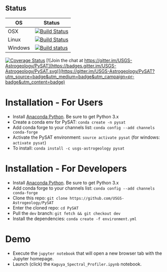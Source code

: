 
## Status

| OS    | Status |
|-------|--------|
| OSX   | [![Build Status](https://travis-ci.org/USGS-Astrogeology/PySAT.svg?branch=dev)](https://travis-ci.org/USGS-Astrogeology/CSM-CyCSM) |
|Linux  | [![Build Status](https://travis-ci.org/USGS-Astrogeology/PySAT.svg?branch=dev)](https://travis-ci.org/USGS-Astrogeology/CSM-CyCSM) |
|Windows| [![Build status](https://ci.appveyor.com/api/projects/status/orfb1txhicspo7ap/branch/dev?svg=true)](https://ci.appveyor.com/project/jlaura/pysat/branch/dev)|


[![Coverage Status](https://coveralls.io/repos/github/USGS-Astrogeology/PySAT/badge.svg?branch=dev)](https://coveralls.io/github/USGS-Astrogeology/PySAT?branch=dev)
[![Join the chat at https://gitter.im/USGS-Astrogeology/PySAT](https://badges.gitter.im/USGS-Astrogeology/PySAT.svg)](https://gitter.im/USGS-Astrogeology/PySAT?utm_source=badge&utm_medium=badge&utm_campaign=pr-badge&utm_content=badge)

# Installation - For Users
  - Install [Anaconda Python](https://www.continuum.io/downloads).  Be sure to get Python 3.x
  - Create a conda env for PySAT: `conda create -n pysat`
  - Add conda forge to your channels list: `conda config --add channels conda-forge`
  - Activate the PySAT environment: `source activate pysat` (for windows: `activate pysat`)
  - To install: `conda install -c usgs-astrogeology pysat`

# Installation - For Developers
  - Install [Anaconda Python](https://www.continuum.io/downloads).  Be sure to get Python 3.x
  - Add conda forge to your channels list: `conda config --add channels conda-forge`
  - Clone this repo: `git clone https://github.com/USGS-Astrogeology/PySAT`
  - Enter the cloned repo: `cd PySAT`
  - Pull the `dev` branch: `git fetch && git checkout dev`
  - Install the dependencies: `conda create -f environment.yml`
  
# Demo

  - Execute the `jupyter notebook` that will open a new browser tab with the Jupyter homepage.
  - Launch (click) the `Kaguya_Spectral_Profiler.ipynb` notebook.


